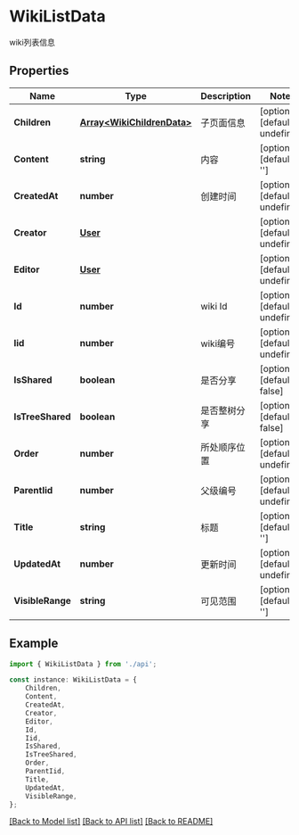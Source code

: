 # WikiListData

wiki列表信息

## Properties

Name | Type | Description | Notes
------------ | ------------- | ------------- | -------------
**Children** | [**Array&lt;WikiChildrenData&gt;**](WikiChildrenData.md) | 子页面信息 | [optional] [default to undefined]
**Content** | **string** | 内容 | [optional] [default to '']
**CreatedAt** | **number** | 创建时间 | [optional] [default to undefined]
**Creator** | [**User**](User.md) |  | [optional] [default to undefined]
**Editor** | [**User**](User.md) |  | [optional] [default to undefined]
**Id** | **number** | wiki Id | [optional] [default to undefined]
**Iid** | **number** | wiki编号 | [optional] [default to undefined]
**IsShared** | **boolean** | 是否分享 | [optional] [default to false]
**IsTreeShared** | **boolean** | 是否整树分享 | [optional] [default to false]
**Order** | **number** | 所处顺序位置 | [optional] [default to undefined]
**ParentIid** | **number** | 父级编号 | [optional] [default to undefined]
**Title** | **string** | 标题 | [optional] [default to '']
**UpdatedAt** | **number** | 更新时间 | [optional] [default to undefined]
**VisibleRange** | **string** | 可见范围 | [optional] [default to '']

## Example

```typescript
import { WikiListData } from './api';

const instance: WikiListData = {
    Children,
    Content,
    CreatedAt,
    Creator,
    Editor,
    Id,
    Iid,
    IsShared,
    IsTreeShared,
    Order,
    ParentIid,
    Title,
    UpdatedAt,
    VisibleRange,
};
```

[[Back to Model list]](../README.md#documentation-for-models) [[Back to API list]](../README.md#documentation-for-api-endpoints) [[Back to README]](../README.md)
